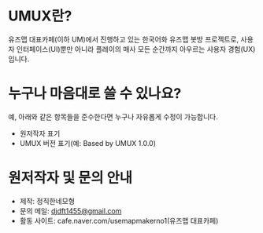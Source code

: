# UMUX란?
유즈맵 대표카페(이하 UM)에서 진행하고 있는 한국어화 유즈맵 봇방 프로젝트로,
사용자 인터페이스(UI)뿐만 아니라 플레이의 매사 모든 순간까지 아우르는 사용자 경험(UX)입니다.

# 누구나 마음대로 쓸 수 있나요?
예, 아래와 같은 항목들을 준수한다면 누구나 자유롭게 수정이 가능합니다.
- 원저작자 표기
- UMUX 버전 표기(예: Based by UMUX 1.0.0)

# 원저작자 및 문의 안내
- 제작: 정직한네모형
- 문의 메일: djdft1455@gmail.com
- 활동 사이트: cafe.naver.com/usemapmakerno1(유즈맵 대표카페)
